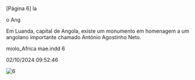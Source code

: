 [Página 6]
la

o
Ang

Em Luanda, capital de Angola,
existe um monumento em
homenagem a um angolano
importante chamado
António Agostinho Neto.

miolo_Africa mae.indd 6

02/10/2024 09:52:46

![6](./img/page_6-01.jpg)
